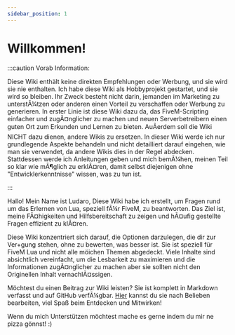 ```yaml
---
sidebar_position: 1
---
```


# Willkommen!

:::caution Vorab Information:

Diese Wiki enthält keine direkten Empfehlungen oder Werbung, und sie wird sie nie enthalten. Ich habe diese Wiki als Hobbyprojekt gestartet, und sie wird so bleiben. Ihr Zweck besteht nicht darin, jemanden im Marketing zu unterstÃ¼tzen oder anderen einen Vorteil zu verschaffen oder Werbung zu generieren. In erster Linie ist diese Wiki dazu da, das FiveM-Scripting einfacher und zugÃ¤nglicher zu machen und neuen Serverbetreibern einen guten Ort zum Erkunden und Lernen zu bieten. AuÃerdem soll die Wiki NICHT dazu dienen, andere Wikis zu ersetzen. In dieser Wiki werde ich nur grundlegende Aspekte behandeln und nicht detailliert darauf eingehen, wie man sie verwendet, da andere Wikis dies in der Regel abdecken. Stattdessen werde ich Anleitungen geben und mich bemÃ¼hen, meinen Teil so klar wie mÃ¶glich zu erklÃ¤ren, damit selbst diejenigen ohne "Entwicklerkenntnisse" wissen, was zu tun ist.

:::

Hallo! Mein Name ist Ludaro, Diese Wiki habe ich erstellt, um Fragen rund um das Erlernen von Lua, speziell fÃ¼r FiveM, zu beantworten. Das Ziel ist, meine FÃ¤higkeiten und Hilfsbereitschaft zu zeigen und hÃ¤ufig gestellte Fragen effizient zu klÃ¤ren.

Diese Wiki konzentriert sich darauf, die Optionen darzulegen, die dir zur Ver+gung stehen, ohne zu bewerten, was besser ist. Sie ist speziell für FiveM Lua und nicht alle möichen Themen abgedeckt. Viele Inhalte sind absichtlich vereinfacht, um die Lesbarkeit zu maximieren und die Informationen zugÃ¤nglicher zu machen aber sie sollten nicht den Originellen Inhalt vernachlÃ¤ssigen.

Möchtest du einen Beitrag zur Wiki leisten? Sie ist komplett in Markdown verfasst und auf GitHub verfÃ¼gbar. [Hier](https://github.com/Ludaro1024/ludaro-wiki-ger/) kannst du sie nach Belieben bearbeiten, viel Spaß beim Entdecken und Mitwirken!

Wenn du mich Unterstützen möchtest mache es gerne indem du mir ne pizza gönnst! :)

<script type="text/javascript" src="https://cdnjs.buymeacoffee.com/1.0.0/button.prod.min.js" data-name="bmc-button" data-slug="ludaro" data-color="#5F7FFF" data-emoji="ð"  data-font="Poppins" data-text="kauf mir ne pizza <3" data-outline-color="#000000" data-font-color="#ffffff" data-coffee-color="#FFDD00" ></script>

